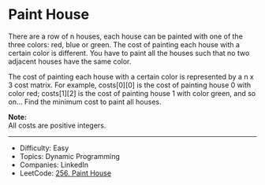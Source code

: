 # Paint House

There are a row of n houses, each house can be painted with one of the three colors: red, blue or green. The cost of painting each house with a certain color is different. You have to paint all the houses such that no two adjacent houses have the same color.

The cost of painting each house with a certain color is represented by a n x 3 cost matrix. For example, costs[0][0] is the cost of painting house 0 with color red; costs[1][2] is the cost of painting house 1 with color green, and so on... Find the minimum cost to paint all houses.

**Note:**  
All costs are positive integers.

---

* Difficulty: Easy
* Topics: Dynamic Programming
* Companies: LinkedIn
* LeetCode: [256. Paint House](https://leetcode.com/problems/paint-house/description/)
